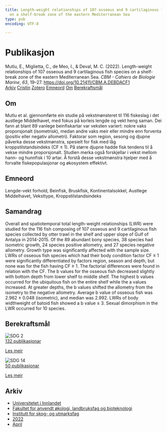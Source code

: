 ```yaml
---
title: Length-weight relationships of 107 osseous and 9 cartilaginous fish species
  on a shelf-break zone of the eastern Mediterranean Sea
type: pub
encoding: UTF-8

---
```

<h1>Publikasjon</h1>
<article id="csl-bib-container-B64BTTYW" class="csl-bib-container">
  <div class="csl-bib-body"> <div class="csl-entry">Mutlu, E., Miglietta, C., de Meo, I., &#38; Deval, M. C. (2022). Length-weight relationships of 107 osseous and 9 cartilaginous fish species on a shelf-break zone of the eastern Mediterranean Sea. <i>CBM - Cahiers de Biologie Marine</i>, <i>63</i>, 19–27. <a href="https://doi.org/10.21411/CBM.A.DEBDACF1">https://doi.org/10.21411/CBM.A.DEBDACF1</a></div> </div>
  <div class="csl-bib-buttons">
    <a href="#taxonomy-article-B64BTTYW" alt="archive" class="csl-bib-button">Arkiv</a>
    <a href="https://app.cristin.no/results/show.jsf?id=2016363" alt="Cristin" class="csl-bib-button">Cristin</a>
    <a href="http://zotero.org/groups/5881554/items/B64BTTYW" alt="Zotero" class="csl-bib-button">Zotero</a>
    <a href="#keywords-article-B64BTTYW" alt="keywords" class="csl-bib-button">Emneord</a>
    <a href="#about-article-B64BTTYW" alt="about_pub" class="csl-bib-button">Om</a>
    <a href="#sdg-article-B64BTTYW" alt="sdg" class="csl-bib-button">Berekraftsmål</a>
  </div>
  <div id="csl-bib-meta-container-B64BTTYW"></div>
</article>
<div id="csl-bib-meta-B64BTTYW" class="csl-bib-meta">
  <article id="about-article-B64BTTYW" class="about_pub-article">
    <h1>Om</h1>
    Mutlu et al. gjennomførte ein studie på vekstmønsteret til 116 fiskeslag i det austlege Middelhavet, med fokus på korleis lengde og vekt heng saman. Dei fann at blant 89 vanlege beinfiskartar var veksten variert: nokre vaks proporsjonalt (isometrisk), medan andre vaks meir eller mindre enn forventa (positiv eller negativ allometri). Faktorar som region, sesong og djupne påverka desse vekstmønstra, spesielt for fisk med låg kroppstilstandsindeks (CF ≤ 1). På større djupne hadde fisk tendens til å vekse mindre proporsjonalt. Studien merka også forskjellar i vekst mellom hann- og hunnfisk i 10 artar. Å forstå desse vekstmønstra hjelper med å forvalte fiskepopulasjonar og økosystem effektivt.
  </article>
  <article id="keywords-article-B64BTTYW" class="keywords-article">
    <h1>Emneord</h1>
    Lengde-vekt forhold, Beinfisk, Bruskfisk, Kontinentalsokkel, Austlege Middelhavet, Veksttype, Kroppstilstandsindeks
  </article>
  <article id="abstract-article-B64BTTYW" class="abstract-article">
    <h1>Samandrag</h1>
    Overall and spatiotemporal total length-weight relationships (LWR) were studied for the 116 fish composing of 107 osseous and 9 cartilaginous fish species collected by otter trawl in the shelf and upper slope of Gulf of Antalya in 2014-2015. Of the 89 abundant bony species, 38 species had isometric growth, 24 species positive allometry, and 27 species negative allometry. Growth type was significantly affected with the sample size. LWRs of osseous fish species which had their body condition factor CF ≤ 1 were significantly differentiated by factors region, season and depth, but none was for the fish having CF ≥ 1. The factorial differences were found in relation with the CF. The b values for the osseous fish decreased slightly with bottom depth from lower shelf to middle shelf. The highest b values occurred for the ubiquitous fish on the entire shelf while the a values increased. At greater depths, the b values shifted the allometry from the isometry to the negative allometry. Average b value of osseous fish was 2.962 ± 0.048 (isometric), and median was 2.992. LWRs of body widthweight of batoid fish showed a b value ≤ 3. Sexual dimorphism in the LWR occurred for 10 species.
  </article>
  <article id="sdg-article-B64BTTYW" class="sdg-article">
    <h1>Berekraftsmål</h1>
    <div class="sdg-container"><div id="sdg2" class="sdg">
        <img src="{{< params subfolder >}}images/sdg/sdg02_nn.png" class="image" alt="SDG 2">
        <div class="sdg-overlay">
          <a href="{{< params subfolder >}}nn/archive/?sdg=2#archive" class="sdg-publication-count"><span>132</span> publikasjonar</a>
          <p><a href="https://fn.no/om-fn/fns-baerekraftsmaal/utrydde-sult?lang=nno-NO" class="sdg-read-more">Les meir</a></p>
        </div>
      </div> <div id="sdg14" class="sdg">
        <img src="{{< params subfolder >}}images/sdg/sdg14_nn.png" class="image" alt="SDG 14">
        <div class="sdg-overlay">
          <a href="{{< params subfolder >}}nn/archive/?sdg=14#archive" class="sdg-publication-count"><span>50</span> publikasjonar</a>
          <p><a href="https://fn.no/om-fn/fns-baerekraftsmaal/livet-i-havet?lang=nno-NO" class="sdg-read-more">Les meir</a></p>
        </div>
      </div></div>
  </article>
  <article id="taxonomy-article-B64BTTYW" class="taxonomy-article">
    <h1>Arkiv</h1>
    <ul>
      <li><a href="{{< params subfolder >}}nn/archive/?key=3DCRN523">Universitetet i Innlandet</a></li>
      <li><a href="{{< params subfolder >}}nn/archive/?key=T77LXH6D">Fakultet for anvendt økologi, landbruksfag og bioteknologi</a></li>
      <li><a href="{{< params subfolder >}}nn/archive/?key=7TRARPE3">Institutt for skog- og utmarksfag</a></li>
      <li><a href="{{< params subfolder >}}nn/archive/?key=H9K9UC39">2022</a></li>
      <li><a href="{{< params subfolder >}}nn/archive/?key=C2NS5QWC">April</a></li>
    </ul>
  </article>
</div>
